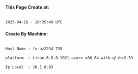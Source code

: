 
   
#### This Page Create at:

```bash

2025-04-18 - 10:35:49 UTC

```

#### Create By Machine:

```bash

Host Name : fv-az2234-735

platform  : Linux-6.8.0-1021-azure-x86_64-with-glibc2.39

Ip Local  : 10.1.0.83

```

